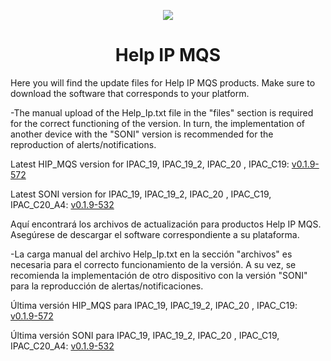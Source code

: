 <p align="center">
  <img src="https://surix.net/images/logo-scrolled.png" />
</p>

# <h1 align="center">Help IP MQS</h1>

Here you will find the update files for Help IP MQS products. Make sure to download the software that corresponds to your platform.

-The manual upload of the Help_Ip.txt file in the "files" section is required for the correct functioning of the version. In turn, the implementation of another device with the "SONI" version is recommended for the reproduction of alerts/notifications.

Latest HIP_MQS version for IPAC_19, IPAC_19_2, IPAC_20 , IPAC_C19: [v0.1.9-572](https://github.com/surixArg/help_ip/tree/main/HIP_MQS/v0.1.9-572)

Latest SONI version for IPAC_19, IPAC_19_2, IPAC_20 , IPAC_C19, IPAC_C20_A4: [v0.1.9-532](https://github.com/surixArg/help_ip/tree/main/HIP_MQS/v0.1.9-572/v0.1.9-532_SONI)

Aquí encontrará los archivos de actualización para productos Help IP MQS. Asegúrese de descargar el software correspondiente a su plataforma.

-La carga manual del archivo Help_Ip.txt en la sección "archivos" es necesaria para el correcto funcionamiento de la versión. A su vez, se recomienda la implementación de otro dispositivo con la versión "SONI" para la reproducción de alertas/notificaciones.

Última versión HIP_MQS para IPAC_19, IPAC_19_2, IPAC_20 , IPAC_C19: [v0.1.9-572](https://github.com/surixArg/help_ip/tree/main/HIP_MQS/v0.1.9-572)

Última versión SONI para IPAC_19, IPAC_19_2, IPAC_20 , IPAC_C19, IPAC_C20_A4: [v0.1.9-532](https://github.com/surixArg/help_ip/tree/main/HIP_MQS/v0.1.9-572/v0.1.9-532_SONI)
